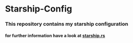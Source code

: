 # Starship-Config
### This repository contains my starship configuration 
#### for further information have a look at [starship.rs](https://starship.rs/)
